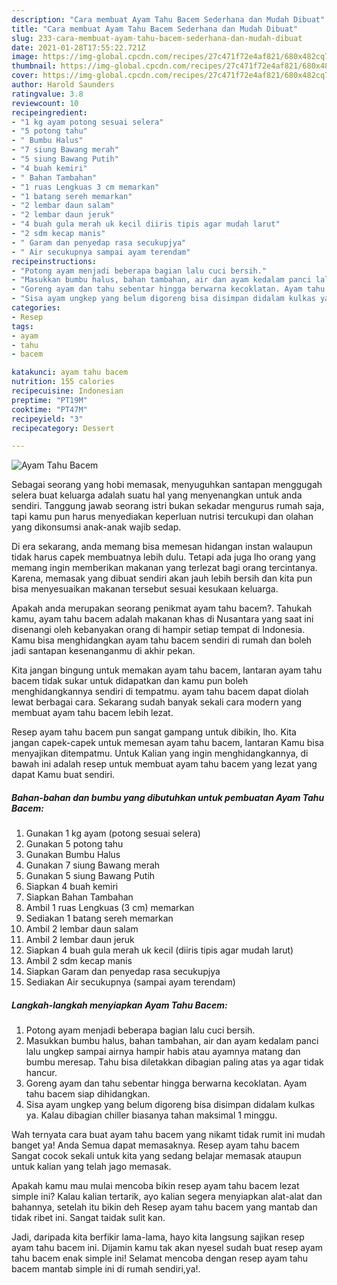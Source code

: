 ```yaml
---
description: "Cara membuat Ayam Tahu Bacem Sederhana dan Mudah Dibuat"
title: "Cara membuat Ayam Tahu Bacem Sederhana dan Mudah Dibuat"
slug: 233-cara-membuat-ayam-tahu-bacem-sederhana-dan-mudah-dibuat
date: 2021-01-28T17:55:22.721Z
image: https://img-global.cpcdn.com/recipes/27c471f72e4af821/680x482cq70/ayam-tahu-bacem-foto-resep-utama.jpg
thumbnail: https://img-global.cpcdn.com/recipes/27c471f72e4af821/680x482cq70/ayam-tahu-bacem-foto-resep-utama.jpg
cover: https://img-global.cpcdn.com/recipes/27c471f72e4af821/680x482cq70/ayam-tahu-bacem-foto-resep-utama.jpg
author: Harold Saunders
ratingvalue: 3.8
reviewcount: 10
recipeingredient:
- "1 kg ayam potong sesuai selera"
- "5 potong tahu"
- " Bumbu Halus"
- "7 siung Bawang merah"
- "5 siung Bawang Putih"
- "4 buah kemiri"
- " Bahan Tambahan"
- "1 ruas Lengkuas 3 cm memarkan"
- "1 batang sereh memarkan"
- "2 lembar daun salam"
- "2 lembar daun jeruk"
- "4 buah gula merah uk kecil diiris tipis agar mudah larut"
- "2 sdm kecap manis"
- " Garam dan penyedap rasa secukupjya"
- " Air secukupnya sampai ayam terendam"
recipeinstructions:
- "Potong ayam menjadi beberapa bagian lalu cuci bersih."
- "Masukkan bumbu halus, bahan tambahan, air dan ayam kedalam panci lalu ungkep sampai airnya hampir habis atau ayamnya matang dan bumbu meresap. Tahu bisa diletakkan dibagian paling atas ya agar tidak hancur."
- "Goreng ayam dan tahu sebentar hingga berwarna kecoklatan. Ayam tahu bacem siap dihidangkan."
- "Sisa ayam ungkep yang belum digoreng bisa disimpan didalam kulkas ya. Kalau dibagian chiller biasanya tahan maksimal 1 minggu."
categories:
- Resep
tags:
- ayam
- tahu
- bacem

katakunci: ayam tahu bacem 
nutrition: 155 calories
recipecuisine: Indonesian
preptime: "PT19M"
cooktime: "PT47M"
recipeyield: "3"
recipecategory: Dessert

---
```



![Ayam Tahu Bacem](https://img-global.cpcdn.com/recipes/27c471f72e4af821/680x482cq70/ayam-tahu-bacem-foto-resep-utama.jpg)

Sebagai seorang yang hobi memasak, menyuguhkan santapan menggugah selera buat keluarga adalah suatu hal yang menyenangkan untuk anda sendiri. Tanggung jawab seorang istri bukan sekadar mengurus rumah saja, tapi kamu pun harus menyediakan keperluan nutrisi tercukupi dan olahan yang dikonsumsi anak-anak wajib sedap.

Di era  sekarang, anda memang bisa memesan hidangan instan walaupun tidak harus capek membuatnya lebih dulu. Tetapi ada juga lho orang yang memang ingin memberikan makanan yang terlezat bagi orang tercintanya. Karena, memasak yang dibuat sendiri akan jauh lebih bersih dan kita pun bisa menyesuaikan makanan tersebut sesuai kesukaan keluarga. 



Apakah anda merupakan seorang penikmat ayam tahu bacem?. Tahukah kamu, ayam tahu bacem adalah makanan khas di Nusantara yang saat ini disenangi oleh kebanyakan orang di hampir setiap tempat di Indonesia. Kamu bisa menghidangkan ayam tahu bacem sendiri di rumah dan boleh jadi santapan kesenanganmu di akhir pekan.

Kita jangan bingung untuk memakan ayam tahu bacem, lantaran ayam tahu bacem tidak sukar untuk didapatkan dan kamu pun boleh menghidangkannya sendiri di tempatmu. ayam tahu bacem dapat diolah lewat berbagai cara. Sekarang sudah banyak sekali cara modern yang membuat ayam tahu bacem lebih lezat.

Resep ayam tahu bacem pun sangat gampang untuk dibikin, lho. Kita jangan capek-capek untuk memesan ayam tahu bacem, lantaran Kamu bisa menyajikan ditempatmu. Untuk Kalian yang ingin menghidangkannya, di bawah ini adalah resep untuk membuat ayam tahu bacem yang lezat yang dapat Kamu buat sendiri.

<!--inarticleads1-->

##### Bahan-bahan dan bumbu yang dibutuhkan untuk pembuatan Ayam Tahu Bacem:

1. Gunakan 1 kg ayam (potong sesuai selera)
1. Gunakan 5 potong tahu
1. Gunakan  Bumbu Halus
1. Gunakan 7 siung Bawang merah
1. Gunakan 5 siung Bawang Putih
1. Siapkan 4 buah kemiri
1. Siapkan  Bahan Tambahan
1. Ambil 1 ruas Lengkuas (3 cm) memarkan
1. Sediakan 1 batang sereh memarkan
1. Ambil 2 lembar daun salam
1. Ambil 2 lembar daun jeruk
1. Siapkan 4 buah gula merah uk kecil (diiris tipis agar mudah larut)
1. Ambil 2 sdm kecap manis
1. Siapkan  Garam dan penyedap rasa secukupjya
1. Sediakan  Air secukupnya (sampai ayam terendam)




<!--inarticleads2-->

##### Langkah-langkah menyiapkan Ayam Tahu Bacem:

1. Potong ayam menjadi beberapa bagian lalu cuci bersih.
1. Masukkan bumbu halus, bahan tambahan, air dan ayam kedalam panci lalu ungkep sampai airnya hampir habis atau ayamnya matang dan bumbu meresap. Tahu bisa diletakkan dibagian paling atas ya agar tidak hancur.
1. Goreng ayam dan tahu sebentar hingga berwarna kecoklatan. Ayam tahu bacem siap dihidangkan.
1. Sisa ayam ungkep yang belum digoreng bisa disimpan didalam kulkas ya. Kalau dibagian chiller biasanya tahan maksimal 1 minggu.




Wah ternyata cara buat ayam tahu bacem yang nikamt tidak rumit ini mudah banget ya! Anda Semua dapat memasaknya. Resep ayam tahu bacem Sangat cocok sekali untuk kita yang sedang belajar memasak ataupun untuk kalian yang telah jago memasak.

Apakah kamu mau mulai mencoba bikin resep ayam tahu bacem lezat simple ini? Kalau kalian tertarik, ayo kalian segera menyiapkan alat-alat dan bahannya, setelah itu bikin deh Resep ayam tahu bacem yang mantab dan tidak ribet ini. Sangat taidak sulit kan. 

Jadi, daripada kita berfikir lama-lama, hayo kita langsung sajikan resep ayam tahu bacem ini. Dijamin kamu tak akan nyesel sudah buat resep ayam tahu bacem enak simple ini! Selamat mencoba dengan resep ayam tahu bacem mantab simple ini di rumah sendiri,ya!.

